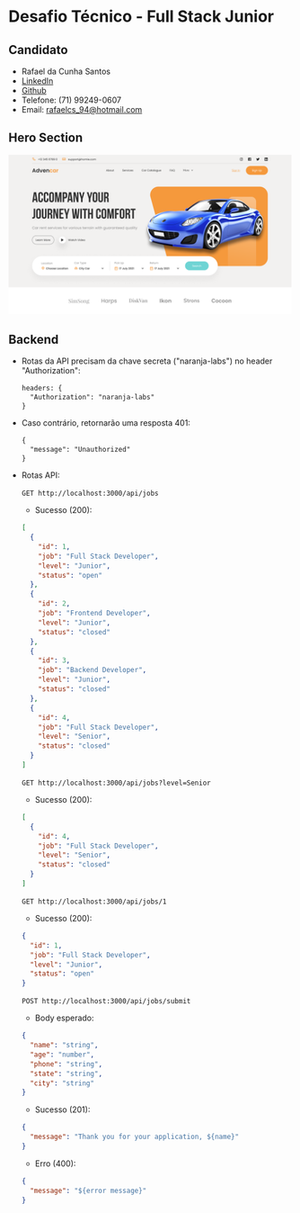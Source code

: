 # Desafio Técnico - Full Stack Junior

## Candidato

- Rafael da Cunha Santos
- [LinkedIn](https://www.linkedin.com/in/rafaelcunhas/)
- [Github](https://github.com/RafaelCunhaS)
- Telefone: (71) 99249-0607
- Email: rafaelcs_94@hotmail.com

## Hero Section

![Car Rental](./image.png)

## Backend

- Rotas da API precisam da chave secreta ("naranja-labs") no header "Authorization":

  ```
  headers: {
    "Authorization": "naranja-labs"
  }
  ```

- Caso contrário, retornarão uma resposta 401:

  ```
  {
    "message": "Unauthorized"
  }
  ```

- Rotas API:

  `GET http://localhost:3000/api/jobs`

  - Sucesso (200):

  ```json
  [
    {
      "id": 1,
      "job": "Full Stack Developer",
      "level": "Junior",
      "status": "open"
    },
    {
      "id": 2,
      "job": "Frontend Developer",
      "level": "Junior",
      "status": "closed"
    },
    {
      "id": 3,
      "job": "Backend Developer",
      "level": "Junior",
      "status": "closed"
    },
    {
      "id": 4,
      "job": "Full Stack Developer",
      "level": "Senior",
      "status": "closed"
    }
  ]
  ```

  `GET http://localhost:3000/api/jobs?level=Senior`

  - Sucesso (200):

  ```json
  [
    {
      "id": 4,
      "job": "Full Stack Developer",
      "level": "Senior",
      "status": "closed"
    }
  ]
  ```

  `GET http://localhost:3000/api/jobs/1`

  - Sucesso (200):

  ```json
  {
    "id": 1,
    "job": "Full Stack Developer",
    "level": "Junior",
    "status": "open"
  }
  ```

  `POST http://localhost:3000/api/jobs/submit`

  - Body esperado:

  ```json
  {
    "name": "string",
    "age": "number",
    "phone": "string",
    "state": "string",
    "city": "string"
  }
  ```

  - Sucesso (201):

  ```json
  {
    "message": "Thank you for your application, ${name}"
  }
  ```

  - Erro (400):

  ```json
  {
    "message": "${error message}"
  }
  ```

